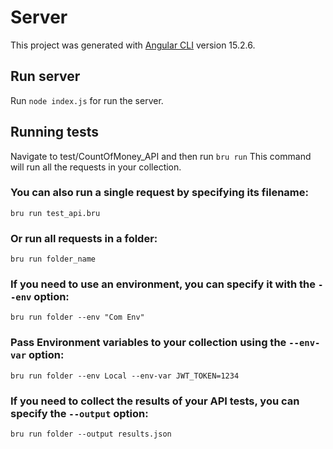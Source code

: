 # Server

This project was generated with [Angular CLI](https://github.com/angular/angular-cli) version 15.2.6.

## Run server

Run `node index.js` for run the server.

## Running tests

Navigate to test/CountOfMoney_API and then run `bru run` This command will run all the requests in your collection.

### You can also run a single request by specifying its filename:

`bru run test_api.bru`

### Or run all requests in a folder:

`bru run folder_name`

### If you need to use an environment, you can specify it with the `--env` option:

`bru run folder --env "Com Env"`

### Pass Environment variables to your collection using the `--env-var` option:

`bru run folder --env Local --env-var JWT_TOKEN=1234`

### If you need to collect the results of your API tests, you can specify the `--output` option:

`bru run folder --output results.json`
